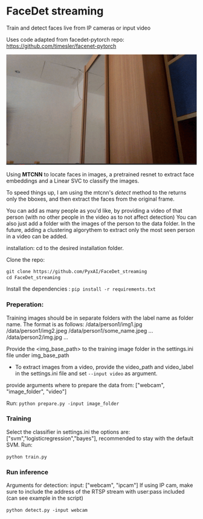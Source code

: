 # FaceDet streaming
Train and detect faces live from IP cameras or input video

Uses code adapted from facedet-pytorch repo:
https://github.com/timesler/facenet-pytorch

<img src = 'https://github.com/PyxAI/FaceDet_streaming/blob/master/ezgif.com-optimize.gif?raw=true'>

Using <b>MTCNN</b> to locate faces in images, a pretrained resnet to extract face embeddings and a Linear SVC to classify the images.

To speed things up, I am using the mtcnn's <i>detect</i> method to the returns only the bboxes, and then extract the faces from the original frame.

You can add as many people as you'd like, by providing a video of that person (with no other people in the video as to not affect detection)
You can also just add a folder with the images of the person to the data folder.
In the future, adding a clustering algorythem to extract only the most seen person in a video can be added.


installation:
cd to the desired installation folder.

Clone the repo:
```
git clone https://github.com/PyxAI/FaceDet_streaming
cd FaceDet_streaming
```
Install the dependencies :
`pip install -r requirements.txt`

<h3>Preperation:</h3>
Training images should be in separate folders with the label name as folder name.
The format is as follows:
<img_base_path>/data/person1/img1.jpg
<img_base_path>/data/person1/img2.jpeg
<img_base_path>/data/person1/some_name.jpeg
...
<img_base_path>/data/person2/img.jpg
...

Provide the <img_base_path> to the training image folder in the settings.ini file under img_base_path 

  - To extract images from a video, provide the video_path and video_label in the settings.ini file and set `--input video` as argument.

provide arguments where to prepare the data from:
 ["webcam", "image_folder", "video"]
 
Run:
`python prepare.py -input image_folder`

<h3>Training</h3>
Select the classifier in settings.ini
the options are: ["svm","logisticregression","bayes"], recommended to stay with the default SVM.
Run:

`python train.py`

<h3>Run inference</h3>
Arguments for detection:
input: ["webcam", "ipcam"]
If using IP cam, make sure to include the address of the RTSP stream with user:pass included (can see example in the script)

`python detect.py -input webcam`

